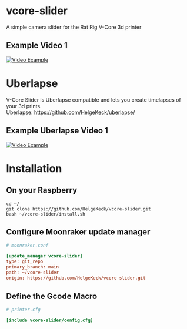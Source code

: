 # vcore-slider
A simple camera slider for the Rat Rig V-Core 3d printer

## Example Video 1
[![Video Example](https://img.youtube.com/vi/kqTLXj1yt5o/0.jpg)](https://www.youtube.com/watch?v=kqTLXj1yt5o)    

# Uberlapse
V-Core Slider is Uberlapse compatible and lets you create timelapses of your 3d prints.   
Uberlapse: https://github.com/HelgeKeck/uberlapse/   

## Example Uberlapse Video 1
[![Video Example](https://img.youtube.com/vi/H-ifAT6w3YU/0.jpg)](https://www.youtube.com/watch?v=H-ifAT6w3YU)    

# Installation

## On your Raspberry
```
cd ~/
git clone https://github.com/HelgeKeck/vcore-slider.git
bash ~/vcore-slider/install.sh
```

## Configure Moonraker update manager
```ini
# moonraker.conf

[update_manager vcore-slider]
type: git_repo
primary_branch: main
path: ~/vcore-slider
origin: https://github.com/HelgeKeck/vcore-slider.git
```

## Define the Gcode Macro
```ini
# printer.cfg

[include vcore-slider/config.cfg]

```
